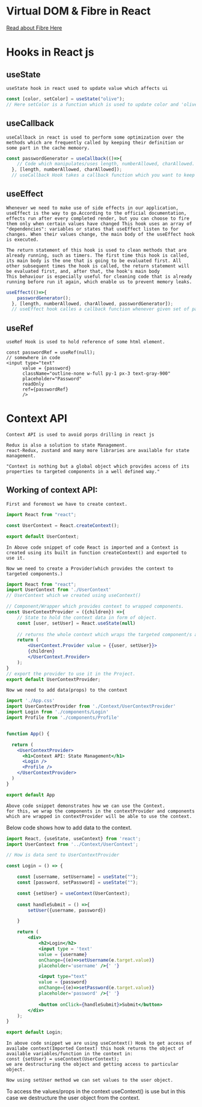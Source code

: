 # Virtual DOM & Fibre in React

[Read about Fibre Here](https://github.com/acdlite/react-fiber-architecture)


# Hooks in React js

## useState
    useState hook in react used to update value which affects ui

```js
const [color, setColor] = useState("olive");
// Here setColor is a function which is used to update color and 'olive' is the initial value of color.
```

## useCallback

    useCallback in react is used to perform some optimization over the methods which are frequently called by keeping their definition or some part in the cache memoory.

```js
const passwordGenerator = useCallback(()=>{
    // Code which manipulates/uses length, numberAllowed, charAllowed. 
  }, [length, numberAllowed, charAllowed]);
  // useCallback Hook takes a callback function which you want to keep in the cache and parameters array which it uses.
```

## useEffect

    Whenever we need to make use of side effects in our application, useEffect is the way to go.According to the official documentation, effects run after every completed render, but you can choose to fire them only when certain values have changed This hook uses an array of "dependencies": variables or states that useEffect listen to for changes. When their values change, the main body of the useEffect hook is executed.

    The return statement of this hook is used to clean methods that are already running, such as timers. The first time this hook is called, its main body is the one that is going to be evaluated first. All other subsequent times the hook is called, the return statement will be evaluated first, and, after that, the hook's main body
    This behaviour is especially useful for cleaning code that is already running before run it again, which enable us to prevent memory leaks.
```jsx
useEffect(()=>{
    passwordGenerator();
  }, [length, numberAllowed, charAllowed, passwordGenerator]);
  // useEffect hook calles a callback function whenever given set of parameters affected/modified. 
```

## useRef
    useRef Hook is used to hold reference of some html element.

```JSX
const passwordRef = useRef(null);
// somewhere in code
<input type="text" 
      value = {password}
      className="outline-none w-full py-1 px-3 text-gray-900"
      placeholder="Password"
      readOnly
      ref={passwordRef}
      /> 
```


# Context API
    Context API is used to avoid porps drilling in react js
    
    Redux is also a solution to state Management.
    react-Redux, zustand and many more libraries are available for state management.

    "Context is nothing but a global object which provides access of its properties to targeted components in a well defined way."

## Working of context API:
    First and foremost we have to create context.

```jsx
import React from "react";

const UserContext = React.createContext();

export default UserContext;
```

    In Above code snippet of code React is imported and a Context is created using its built in function createContext() and exported to use it.

    Now we need to create a Provider(which provides the context to targeted components.)
```jsx
import React from "react";
import UserContext from './UserContext'
// UserContext which we created using useContext()

// Component/Wrapper which provides context to wrapped components.
const UserContextProvider = ({children}) =>{
    // State to hold the context data in form of object.
    const [user, setUser] = React.useState(null)
    
    // returns the whole context which wraps the targeted component/s and gives the access of the required values/functions. e.g. value={{user, setUser}}.
    return (
        <UserContext.Provider value = {{user, setUser}}>
        {children}
        </UserContext.Provider>
    );
}
// export the provider to use it in the Project.
export default UserContextProvider;

```
    
    
    Now we need to add data(props) to the context
```jsx
import './App.css'
import UserContextProvider from './Context/UserContextProvider'
import Login from './components/Login'
import Profile from './components/Profile'


function App() {

  return (
    <UserContextProvider>
      <h1>Context API: State Management</h1>
      <Login />
      <Profile />
    </UserContextProvider>
  )
}

export default App

```
    Above code snippet demonstrates how we can use the Context.
    for this, we wrap the components in the contextProvider and components which are wrapped in contextProvider will be able to use the context.

    
Below code shows how to add data to the context.

```jsx
import React, {useState, useContext} from 'react';
import UserContext from '../Context/UserContext';

// How is data sent to UserContextProvider

const Login = () => {

    const [username, setUsername] = useState("");
    const [password, setPassword] = useState("");

    const {setUser} = useContext(UserContext);
    
    const handleSubmit = () =>{
        setUser({username, password})

    }

    return (
        <div>
            <h2>Login</h2>
            <input type = 'text'
            value = {username}
            onChange={(e)=>setUsername(e.target.value)}
            placeholder='username' />{' '}

            <input type="text" 
            value = {password}
            onChange={(e)=>setPassword(e.target.value)}
            placeholder='password' />{' '}
            
            <button onClick={handleSubmit}>Submit</button>
        </div>
    );
}

export default Login;

```
    In above code snippet we are using useContext() Hook to get access of availabe context(Imported Context) this hook returns the object of available variables/function in the context in:
    const {setUser} = useContext(UserContext);
    we are destructuring the object and getting access to particular object.

    Now using setUser method we can set values to the user object.

To access the values/props in the context useContext() is use but in this case we destructure the user object from the context.
